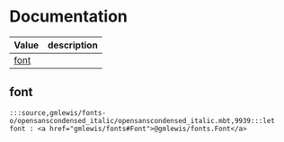 # Documentation
|Value|description|
|---|---|
|[font](#font)||

## font

```moonbit
:::source,gmlewis/fonts-o/opensanscondensed_italic/opensanscondensed_italic.mbt,9939:::let font : <a href="gmlewis/fonts#Font">@gmlewis/fonts.Font</a>
```

